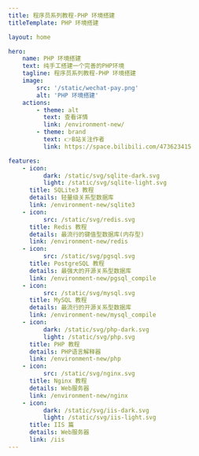 ```yaml
---
title: 程序员系列教程-PHP 环境搭建
titleTemplate: PHP 环境搭建

layout: home

hero:
    name: PHP 环境搭建
    text: 纯手工搭建一个完善的PHP环境
    tagline: 程序员系列教程-PHP 环境搭建
    image:
        src: '/static/wechat-pay.png'
        alt: 'PHP 环境搭建'
    actions:
        - theme: alt
          text: 查看详情
          link: /environment-new/
        - theme: brand
          text: 👉B站关注作者
          link: https://space.bilibili.com/473623415

features:
    - icon:
          dark: /static/svg/sqlite-dark.svg
          light: /static/svg/sqlite-light.svg
      title: SQLite3 教程
      details: 轻量级关系型数据库
      link: /environment-new/sqlite3
    - icon:
          src: /static/svg/redis.svg
      title: Redis 教程
      details: 最流行的键值型数据库(内存型)
      link: /environment-new/redis
    - icon:
          src: /static/svg/pgsql.svg
      title: PostgreSQL 教程
      details: 最强大的开源关系型数据库
      link: /environment-new/pgsql_compile
    - icon:
          src: /static/svg/mysql.svg
      title: MySQL 教程
      details: 最流行的开源关系型数据库
      link: /environment-new/mysql_compile
    - icon:
          dark: /static/svg/php-dark.svg
          light: /static/svg/php.svg
      title: PHP 教程
      details: PHP语言解释器
      link: /environment-new/php
    - icon:
          src: /static/svg/nginx.svg
      title: Nginx 教程
      details: Web服务器
      link: /environment-new/nginx
    - icon:
          dark: /static/svg/iis-dark.svg
          light: /static/svg/iis-light.svg
      title: IIS 篇
      details: Web服务器
      link: /iis
---
```

